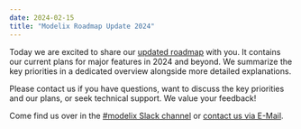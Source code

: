 ```yaml
---
date: 2024-02-15
title: "Modelix Roadmap Update 2024"
---
```


Today we are excited to share our [updated roadmap](https://docs.modelix.org/modelix/main/main/roadmap.html) with you.
It contains our current plans for major features in 2024 and beyond.
We summarize the key priorities in a dedicated overview alongside more detailed explanations.

Please contact us if you have questions, want to discuss the key priorities and our plans, or seek technical support.
We value your feedback!

Come find us over in the [#modelix Slack channel](https://jetbrains-mps.slack.com/archives/C01ADCD6VSM) or [contact us via E-Mail](mailto:modelix@itemis.com).


